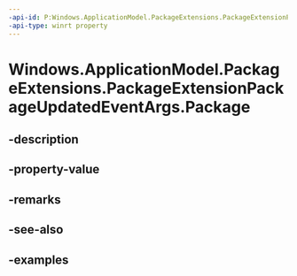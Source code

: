 ```yaml
---
-api-id: P:Windows.ApplicationModel.PackageExtensions.PackageExtensionPackageUpdatedEventArgs.Package
-api-type: winrt property
---
```


# Windows.ApplicationModel.PackageExtensions.PackageExtensionPackageUpdatedEventArgs.Package

<!--
public Windows.ApplicationModel.Package Package { get; }
-->


## -description

## -property-value

## -remarks

## -see-also

## -examples


